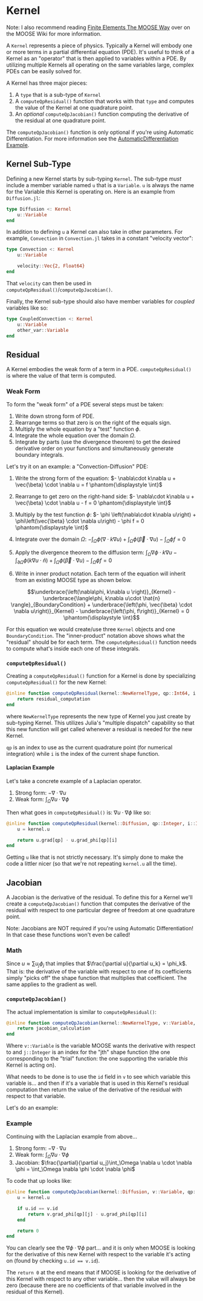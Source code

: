 # Kernel

Note: I also recommend reading [Finite Elements The MOOSE Way](http://mooseframework.org/wiki/MooseTraining/FEM/) over on the MOOSE Wiki for more information.

A `Kernel` represents a piece of physics.  Typically a Kernel will embody one or more terms in a partial differential equation (PDE).  It's useful to think of a Kernel as an "operator" that is then applied to variables within a PDE.  By utilizing multiple Kernels all operating on the same variables large, complex PDEs can be easily solved for.

A Kernel has three major pieces:

1. A `type` that is a sub-type of `Kernel`
1. A `computeQpResidual()` function that works with that `type` and computes the value of the Kernel at one quadrature point.
1. An _optional_ `computeQpJacobian()` function computing the derivative of the residual at one quadrature point.

The `computeQpJacobian()` function is only optional if you're using Automatic Differentiation.  For more information see the [AutomaticDifferentiation Example](../examples/auto_diff.md).

## Kernel Sub-Type

Defining a new Kernel starts by sub-typing `Kernel`.  The sub-type _must_ include a member variable named `u` that is a `Variable`.  `u` is always the name for the Variable _this_ Kernel is operating on.  Here is an example from `Diffusion.jl`:

```julia
type Diffusion <: Kernel
    u::Variable
end
```

In addition to defining `u` a Kernel can also take in other parameters.  For example, `Convection` in `Convection.jl` takes in a constant "velocity vector":

```julia
type Convection <: Kernel
    u::Variable

    velocity::Vec{2, Float64}
end
```

That `velocity` can then be used in `computeQpResidual()`/`computeQpJacobian()`.

Finally, the Kernel sub-type should also have member variables for _coupled_ variables like so:

```julia
type CoupledConvection <: Kernel
    u::Variable
    other_var::Variable
end
```

## Residual

A Kernel embodies the weak form of a term in a PDE.  `computeQpResidual()` is where the value of that term is computed.

### Weak Form

To form the "weak form" of a PDE several steps must be taken:

1.  Write down strong form of PDE.
2.  Rearrange terms so that zero is on the right of the equals sign.
3.  Multiply the whole equation by a "test" function $\phi$.
4.  Integrate the whole equation over the domain $\Omega$.
5.  Integrate by parts (use the divergence theorem) to get the desired derivative order on your functions and simultaneously generate boundary integrals.

Let's try it on an example: a "Convection-Diffusion" PDE:

1. Write the strong form of the equation: $- \nabla\cdot k\nabla u + \vec{\beta} \cdot \nabla u = f  \phantom{\displaystyle \int}$

2. Rearrange to get zero on the right-hand side: $- \nabla\cdot k\nabla u + \vec{\beta} \cdot \nabla u - f = 0 \phantom{\displaystyle \int}$

3. Multiply by the test function $\phi$: $- \phi \left(\nabla\cdot k\nabla u\right) + \phi\left(\vec{\beta} \cdot \nabla u\right) - \phi f = 0 \phantom{\displaystyle \int}$

4. Integrate over the domain $\Omega$: ${-\int_\Omega\phi \left(\nabla\cdot k\nabla u\right)} + \int_\Omega\phi\left(\vec{\beta} \cdot \nabla u\right) - \int_\Omega\phi f = 0$

5. Apply the divergence theorem to the diffusion term: $\int_\Omega\nabla\phi\cdot k\nabla u - \int_{\partial\Omega} \phi \left(k\nabla u \cdot \hat{n}\right) + \int_\Omega\phi\left(\vec{\beta} \cdot \nabla u\right) - \int_\Omega\phi f = 0$

6. Write in inner product notation. Each term of the equation will inherit from an existing MOOSE type as shown below.

$$\underbrace{\left(\nabla\phi, k\nabla u \right)}_{Kernel} -
  \underbrace{\langle\phi, k\nabla u\cdot \hat{n} \rangle}_{BoundaryCondition} +
  \underbrace{\left(\phi, \vec{\beta} \cdot \nabla u\right)}_{Kernel} -
  \underbrace{\left(\phi, f\right)}_{Kernel} = 0 \phantom{\displaystyle \int}$$

For this equation we would create/use three `Kernel` objects and one `BoundaryCondition`.  The "inner-product" notation above shows what the "residual" should be for each term.  The `computeQpResidual()` function needs to compute what's inside each one of these integrals.

### `computeQpResidual()`

Creating a `computeQpResidual()` function for a Kernel is done by specializing `computeQpResidual()` for the new Kernel:

```julia
@inline function computeQpResidual(kernel::NewKernelType, qp::Int64, i::Int64)
    return residual_computation
end
```

where `NewKernelType` represents the new type of Kernel you just create by sub-typing Kernel.  This utilizes Julia's "multiple dispatch" capability so that this new function will get called whenever a residual is needed for the new Kernel.

`qp` is an index to use as the current quadrature point (for numerical integration) while `i` is the index of the current shape function.

#### Laplacian Example

Let's take a concrete example of a Laplacian operator.

1.  Strong form: $-\nabla\cdot\nabla u$
2.  Weak form: $\int_\Omega \nabla u \cdot \nabla \phi$

Then what goes in `computeQpResidual()` is: $\nabla u \cdot \nabla \phi$ like so:

```julia
@inline function computeQpResidual(kernel::Diffusion, qp::Integer, i::Integer)
    u = kernel.u

    return u.grad[qp] ⋅ u.grad_phi[qp][i]
end
```

Getting `u` like that is not strictly necessary.  It's simply done to make the code a littler nicer (so that we're not repeating `kernel.u` all the time).

## Jacobian

A Jacobian is the derivative of the residual.  To define this for a Kernel we'll create a `computeQpJacobian()` function that computes the derivative of the residual with respect to one particular degree of freedom at one quadrature point.

Note: Jacobians are NOT required if you're using Automatic Differentiation!  In that case these functions won't even be called!

### Math

Since $u \approx \sum u_j \phi_j$ that implies that $\frac{\partial u}{\partial u_k} = \phi_k$.  That is: the derivative of the variable with respect to one of its coefficients simply "picks off" the shape function that multiplies that coefficient.  The same applies to the gradient as well.


### `computeQpJacobian()`

The actual implementation is similar to `computeQpResidual()`:

```julia
@inline function computeQpJacobian(kernel::NewKernelType, v::Variable, qp::Integer, i::Integer, j::Integer)::Float64
    return jacobian_calculation
end
```

Where `v::Variable` is the variable MOOSE wants the derivative with respect to and `j::Integer` is an index for the "jth" shape function (the one corresponding to the "trial" function: the one supporting the variable _this_ Kernel is acting on).

What needs to be done is to use the `id` field in `v` to see which variable this variable is... and then if it's a variable that is used in this Kernel's residual computation then return the value of the derivative of the residual with respect to that variable.

Let's do an example:

### Example

Continuing with the Laplacian example from above...

1.  Strong form: $-\nabla\cdot\nabla u$
2.  Weak form: $\int_\Omega \nabla u \cdot \nabla \phi$
3.  Jacobian: $\frac{\partial}{\partial u_j}\int_\Omega \nabla u \cdot \nabla \phi = \int_\Omega \nabla \phi \cdot \nabla \phi$

To code that up looks like:

```julia
@inline function computeQpJacobian(kernel::Diffusion, v::Variable, qp::Integer, i::Integer, j::Integer)::Float64
    u = kernel.u

    if u.id == v.id
        return v.grad_phi[qp][j] ⋅ u.grad_phi[qp][i]
    end

    return 0
end
```

You can clearly see the $\nabla \phi \cdot \nabla \phi$ part... and it is only when MOOSE is looking for the derivative of this new Kernel with respect to the variable it's acting on (found by checking `u.id == v.id`).

The `return 0` at the end means that if MOOSE is looking for the derivative of this Kernel with respect to any other variable... then the value will always be zero (because there are no coefficients of that variable involved in the residual of this Kernel).